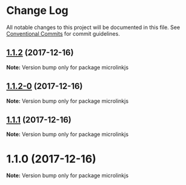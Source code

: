 # Change Log

All notable changes to this project will be documented in this file.
See [Conventional Commits](https://conventionalcommits.org) for commit guidelines.

<a name="1.1.2"></a>
## [1.1.2](https://github.com/microlinkhq/react-microlink/compare/v1.1.2-0...v1.1.2) (2017-12-16)




**Note:** Version bump only for package microlinkjs

<a name="1.1.2-0"></a>
## [1.1.2-0](https://github.com/microlinkhq/react-microlink/compare/v1.1.0...v1.1.2-0) (2017-12-16)




**Note:** Version bump only for package microlinkjs

<a name="1.1.1"></a>
## [1.1.1](https://github.com/microlinkhq/react-microlink/compare/v1.1.0...v1.1.1) (2017-12-16)




**Note:** Version bump only for package microlinkjs

<a name="1.1.0"></a>
# 1.1.0 (2017-12-16)




**Note:** Version bump only for package microlinkjs
